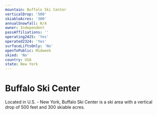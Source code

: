 ```yaml
---
mountain: Buffalo Ski Center
verticalDrop: '500'
skiableAcres: '300'
annualSnowfall: N/A
owner: Independent
passAffiliations: ''
operating2425: 'Yes'
operated2324: 'Yes'
surfaceLiftsOnly: 'No'
openToPublic: Midweek
skied: 'No'
country: USA
state: New York
---
```


# Buffalo Ski Center

Located in U.S. - New York, Buffalo Ski Center is a ski area with a vertical drop of 500 feet and 300 skiable acres.
